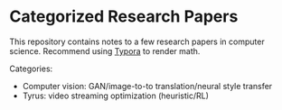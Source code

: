 # Categorized Research Papers

This repository contains notes to a few research papers in computer science. Recommend using [Typora](https://typora.io/) to render math.

Categories:

- Computer vision: GAN/image-to-to translation/neural style transfer
- Tyrus: video streaming optimization (heuristic/RL)